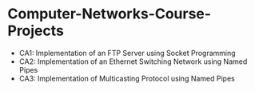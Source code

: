 # Computer-Networks-Course-Projects

- CA1: Implementation of an FTP Server using Socket Programming
- CA2: Implementation of an Ethernet Switching Network using Named Pipes
- CA3: Implementation of Multicasting Protocol using Named Pipes
